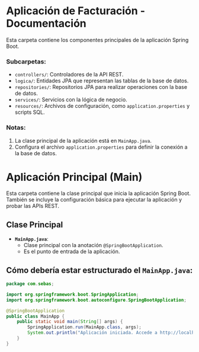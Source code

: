 # Aplicación de Facturación - Documentación

Esta carpeta contiene los componentes principales de la aplicación Spring Boot.

### Subcarpetas:
- `controllers/`: Controladores de la API REST.
- `logica/`: Entidades JPA que representan las tablas de la base de datos.
- `repositories/`: Repositorios JPA para realizar operaciones con la base de datos.
- `services/`: Servicios con la lógica de negocio.
- `resources/`: Archivos de configuración, como `application.properties` y scripts SQL.

### Notas:
1. La clase principal de la aplicación está en `MainApp.java`.
2. Configura el archivo `application.properties` para definir la conexión a la base de datos.

# Aplicación Principal (Main)

Esta carpeta contiene la clase principal que inicia la aplicación Spring Boot. También se incluye la configuración básica para ejecutar la aplicación y probar las APIs REST.

## Clase Principal

- **`MainApp.java`**:
    - Clase principal con la anotación `@SpringBootApplication`.
    - Es el punto de entrada de la aplicación.

## Cómo debería estar estructurado el `MainApp.java`:

```java
package com.sebas;

import org.springframework.boot.SpringApplication;
import org.springframework.boot.autoconfigure.SpringBootApplication;

@SpringBootApplication
public class MainApp {
    public static void main(String[] args) {
        SpringApplication.run(MainApp.class, args);
        System.out.println("Aplicación iniciada. Accede a http://localhost:8080/");
    }
}
